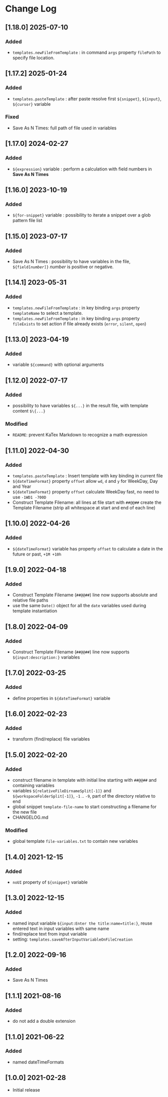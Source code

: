 # Change Log

## [1.18.0] 2025-07-10
### Added
- `templates.newFileFromTemplate` : in command `args` property `filePath` to specify file location.

## [1.17.2] 2025-01-24
### Added
- `templates.pasteTemplate` : after paste resolve first `${snippet}`, `${input}`, `${cursor}` variable
### Fixed
- Save As N Times: full path of file used in variables

## [1.17.0] 2024-02-27
### Added
- `${expression}` variable : perform a calculation with field numbers in **Save As N Times**

## [1.16.0] 2023-10-19
### Added
- `${for-snippet}` variable : possibility to iterate a snippet over a glob pattern file list

## [1.15.0] 2023-07-17
### Added
- Save As N Times : possibility to have variables in the file, <code>&dollar;{field[<em>number</em>]}</code> _number_ is positive or negative.

## [1.14.1] 2023-05-31
### Added
- `templates.newFileFromTemplate` : in key binding `args` property `templateName` to select a template.
- `templates.newFileFromTemplate` : in key binding `args` property `fileExists` to set action if file already exists (`error`, `silent`, `open`)

## [1.13.0] 2023-04-19
### Added
- variable `${command}` with optional arguments

## [1.12.0] 2022-07-17
### Added
- possibility to have variables `${...}` in the result file, with template content `$\{...}`
### Modified
- `README`: prevent KaTex Markdown to recognize a math expression

## [1.11.0] 2022-04-30
### Added
- `templates.pasteTemplate` : Insert template with key binding in current file
- `${dateTimeFormat}` property `offset` allow `wd`, `d` and `y` for WeekDay, Day and Year
- `${dateTimeFormat}` property `offset` calculate WeekDay fast, no need to use `-1WD1 -700D`
- Construct Template Filename: all lines at file start with `##@@##` create the Template Filename (strip all whitespace at start and end of each line)

## [1.10.0] 2022-04-26
### Added
- `${dateTimeFormat}` variable has property `offset` to calculate a date in the future or past, `+1M +10h`

## [1.9.0] 2022-04-18
### Added
- Construct Template Filename (`##@@##`) line now supports absolute and relative file paths
- use the same `Date()` object for all the `date` variables used during template instantiation

## [1.8.0] 2022-04-09
### Added
- Construct Template Filename (`##@@##`) line now supports `${input:description:}` variables

## [1.7.0] 2022-03-25
### Added
- define properties in `${dateTimeFormat}` variable

## [1.6.0] 2022-02-23
### Added
- transform (find/replace) file variables

## [1.5.0] 2022-02-20
### Added
- construct filename in template with initial line starting with `##@@##` and containing variables
- variables `${relativeFileDirnameSplit[-1]}` and `${workspaceFolderSplit[-1]}`, `-1` .. `-9`, part of the directory relative to end
- global snippet `template-file-name` to start constructing a filename for the new file
- CHANGELOG.md

### Modified
- global template `file-variables.txt` to contain new variables

## [1.4.0] 2021-12-15
### Added
- `noUI` property of `${snippet}` variable

## [1.3.0] 2022-12-15
### Added
- named input variable `${input:Enter the title:name=title:}`, reuse entered text in input variables with same name
- find/replace text from input variable
- setting: `templates.saveAfterInputVariableOnFileCreation`

## [1.2.0] 2022-09-16
### Added
- Save As N Times

## [1.1.1] 2021-08-16
### Added
- do not add a double extension

## [1.1.0] 2021-06-22
### Added
- named dateTimeFormats

## [1.0.0] 2021-02-28
- Initial release
